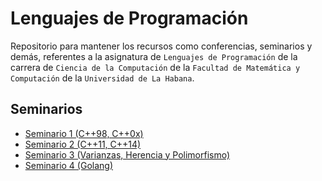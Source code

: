 # Lenguajes de Programación

Repositorio para mantener los recursos como conferencias, seminarios y demás, referentes a la asignatura de `Lenguajes de Programación` de la carrera de `Ciencia de la Computación` de la `Facultad de Matemática y Computación` de la `Universidad de La Habana`.

## Seminarios

* [Seminario 1 (C++98, C++0x)](seminarios/seminario_01_cplusplus_98_and_0x.md)
* [Seminario 2 (C++11, C++14)](seminarios/seminario_02_cplusplus_11_and_14.md)
* [Seminario 3 (Varianzas, Herencia y Polimorfismo)](seminarios/seminario_03_varianzas_herencia_polimorfismo.md)
* [Seminario 4 (Golang)](seminarios/seminario_04_golang.md)
